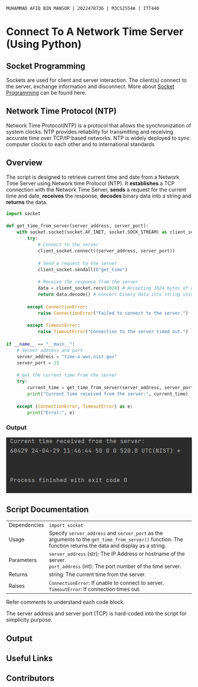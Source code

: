 `MUHAMMAD AFIQ BIN MANSOR | 2022478736 | M3CS2554A | ITT440`
# Connect To A Network Time Server (Using Python)

## Socket Programming
Sockets are used for client and server interaction. The client(s) connect to the server, exchange information and disconnect. More about <a href="https://www.ibm.com/docs/en/i/7.5?topic=communications-socket-programming" target= "blank"> Socket Programming</a> can be found here.

## Network Time Protocol (NTP)
Network Time Protocol(NTP) is a protocol that allows the synchronization of system clocks. NTP provides reliability for transmitting and receiving accurate time over TCP/IP based networks. NTP is widely deployed to sync computer clocks to each other and to international standards
 
## Overview
The script is designed to retrieve current time and date from a Network Time Server using Network time Protocol (NTP). It **establishes** a TCP connection with the Network Time Server, **sends** a request for the current time and date, **receives** the response, **decodes** binary data into a string and **returns** the data.

```python
import socket

def get_time_from_server(server_address, server_port):
    with socket.socket(socket.AF_INET, socket.SOCK_STREAM) as client_socket:
        try:
            # Connect to the server
            client_socket.connect((server_address, server_port))

            # Send a request to the server
            client_socket.sendall(b"get_time")

            # Receive the response from the server
            data = client_socket.recv(1024) # Accepting 1024 bytes of data
            return data.decode() # Convert binary data into string using UTF-8

        except ConnectionError:
            raise ConnectionError("Failed to connect to the server.")

        except TimeoutError:
            raise TimeoutError("Connection to the server timed out.")

if __name__ == "__main__":
    # Server address and port
    server_address = "time-a-wwv.nist.gov"
    server_port = 13

    # Get the current time from the server
    try:
        current_time = get_time_from_server(server_address, server_port)
        print("Current time received from the server:", current_time)

    except (ConnectionError, TimeoutError) as e:
        print("Error:", e)
```
### Output
![Example Image](https://github.com/addff/2403-ITT440/blob/main/10%25%20Individual%20Assignment/12%20MUHAMMAD%20AFIQ%20BIN%20MANSOR/Output.png)

 
## Script Documentation
<table>
  <tr>
    <td>Dependencies</td>
    <td><code>import socket</code></td>
  </tr>
  <tr>
    <td>Usage</td>
    <td>Specify <code>server_address</code> and <code>server_port</code> as the arguments to the <code>get_time_from_server()</code> function. The function returns the data and display as a string.</td>
  </tr>
  <tr>
    <td>Parameters</td>
    <td><code>server_address</code> (str): The IP Address or hostname of the server.<br>
        <code>port_address</code> (int): The port number of the time server.</td>
  </tr>
  <tr>
    <td>Returns</td>
    <td>string: The current time from the server.</td>
  </tr>
  <tr>
    <td>Raises</td>
    <td><code>ConnectionError</code>: If unable to connect to server.<br>
        <code>TimeoutError</code>: If connection times out.</td>
  </tr>
</table>





Refer comments to understand each code block.

The server address and server port (TCP) is hard-coded into the script for simplicity purpose.

 ## Output

 
 ## Useful Links

## Contributors

